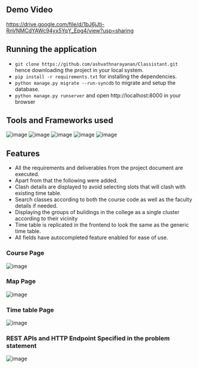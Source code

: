 ## Demo Video
https://drive.google.com/file/d/1bJ6jJti-RnVNMCdYAWc94yx5YqY_Epg4/view?usp=sharing


## Running the application
* ```git clone https://github.com/ashvathnarayanan/Classistant.git``` hence downloading the project in your local system.
* ```pip install -r requirements.txt``` for installing the dependencies.
* ```python manage.py migrate --run-syncdb``` to migrate and setup the database.
* ```python manage.py runserver``` and open http://localhost:8000 in your browser

## Tools and Frameworks used
![image](https://img.shields.io/badge/Django-092E20?style=for-the-badge&logo=django&logoColor=white)
![image](https://img.shields.io/badge/jQuery-0769AD?style=for-the-badge&logo=jquery&logoColor=white)
![image](https://img.shields.io/badge/React-20232A?style=for-the-badge&logo=react&logoColor=61DAFB)
![image](https://img.shields.io/badge/SQLite-07405E?style=for-the-badge&logo=sqlite&logoColor=white)
![image](https://img.shields.io/badge/Leaflet-199900?style=for-the-badge&logo=Leaflet&logoColor=white)

## Features
* All the requirements and deliverables from the project document are executed.
* Apart from that the following were added.
* Clash details are displayed to avoid selecting slots that will clash with existing time table.
* Search classes according to both the course code as well as the faculty details if needed.
* Displaying the groups of buildings in the college as a single cluster according to their vicinity
* Time table is replicated in the frontend to look the same as the generic time table.
* All fields have autocompleted feature enabled for ease of use.


### Course Page
![image](https://user-images.githubusercontent.com/63105310/131245325-70575410-4615-4c53-acf3-78572795cc97.png)

### Map Page
![image](https://user-images.githubusercontent.com/63105310/131245340-157b29b7-e26a-409b-8bb4-0996df1e3980.png)

### Time table Page
![image](https://user-images.githubusercontent.com/63105310/131245468-9c0bd4c5-af6f-4992-b051-d7178ef16df1.png)

### REST APIs and HTTP Endpoint Specified in the problem statement
![image](https://user-images.githubusercontent.com/63105310/131245200-cf666ff6-5941-4b23-bb16-ccd0af217e94.png)


